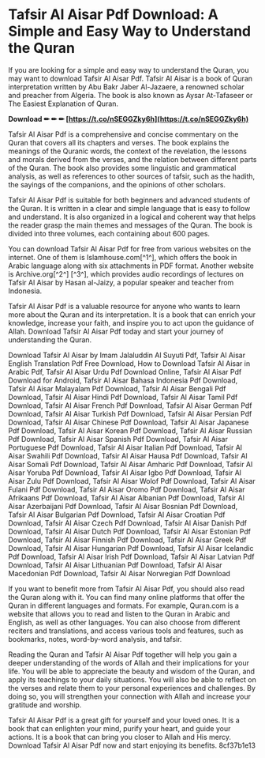 # Tafsir Al Aisar Pdf Download: A Simple and Easy Way to Understand the Quran
  
If you are looking for a simple and easy way to understand the Quran, you may want to download Tafsir Al Aisar Pdf. Tafsir Al Aisar is a book of Quran interpretation written by Abu Bakr Jaber Al-Jazaere, a renowned scholar and preacher from Algeria. The book is also known as Aysar At-Tafaseer or The Easiest Explanation of Quran.
 
**Download ✏ ✏ ✏ [https://t.co/nSEGGZky6h](https://t.co/nSEGGZky6h)**


  
Tafsir Al Aisar Pdf is a comprehensive and concise commentary on the Quran that covers all its chapters and verses. The book explains the meanings of the Quranic words, the context of the revelation, the lessons and morals derived from the verses, and the relation between different parts of the Quran. The book also provides some linguistic and grammatical analysis, as well as references to other sources of tafsir, such as the hadith, the sayings of the companions, and the opinions of other scholars.
  
Tafsir Al Aisar Pdf is suitable for both beginners and advanced students of the Quran. It is written in a clear and simple language that is easy to follow and understand. It is also organized in a logical and coherent way that helps the reader grasp the main themes and messages of the Quran. The book is divided into three volumes, each containing about 600 pages.
  
You can download Tafsir Al Aisar Pdf for free from various websites on the internet. One of them is Islamhouse.com[^1^], which offers the book in Arabic language along with six attachments in PDF format. Another website is Archive.org[^2^] [^3^], which provides audio recordings of lectures on Tafsir Al Aisar by Hasan al-Jaizy, a popular speaker and teacher from Indonesia.
  
Tafsir Al Aisar Pdf is a valuable resource for anyone who wants to learn more about the Quran and its interpretation. It is a book that can enrich your knowledge, increase your faith, and inspire you to act upon the guidance of Allah. Download Tafsir Al Aisar Pdf today and start your journey of understanding the Quran.
 
Download Tafsir Al Aisar by Imam Jalaluddin Al Suyuti Pdf,  Tafsir Al Aisar English Translation Pdf Free Download,  How to Download Tafsir Al Aisar in Arabic Pdf,  Tafsir Al Aisar Urdu Pdf Download Online,  Tafsir Al Aisar Pdf Download for Android,  Tafsir Al Aisar Bahasa Indonesia Pdf Download,  Tafsir Al Aisar Malayalam Pdf Download,  Tafsir Al Aisar Bengali Pdf Download,  Tafsir Al Aisar Hindi Pdf Download,  Tafsir Al Aisar Tamil Pdf Download,  Tafsir Al Aisar French Pdf Download,  Tafsir Al Aisar German Pdf Download,  Tafsir Al Aisar Turkish Pdf Download,  Tafsir Al Aisar Persian Pdf Download,  Tafsir Al Aisar Chinese Pdf Download,  Tafsir Al Aisar Japanese Pdf Download,  Tafsir Al Aisar Korean Pdf Download,  Tafsir Al Aisar Russian Pdf Download,  Tafsir Al Aisar Spanish Pdf Download,  Tafsir Al Aisar Portuguese Pdf Download,  Tafsir Al Aisar Italian Pdf Download,  Tafsir Al Aisar Swahili Pdf Download,  Tafsir Al Aisar Hausa Pdf Download,  Tafsir Al Aisar Somali Pdf Download,  Tafsir Al Aisar Amharic Pdf Download,  Tafsir Al Aisar Yoruba Pdf Download,  Tafsir Al Aisar Igbo Pdf Download,  Tafsir Al Aisar Zulu Pdf Download,  Tafsir Al Aisar Wolof Pdf Download,  Tafsir Al Aisar Fulani Pdf Download,  Tafsir Al Aisar Oromo Pdf Download,  Tafsir Al Aisar Afrikaans Pdf Download,  Tafsir Al Aisar Albanian Pdf Download,  Tafsir Al Aisar Azerbaijani Pdf Download,  Tafsir Al Aisar Bosnian Pdf Download,  Tafsir Al Aisar Bulgarian Pdf Download,  Tafsir Al Aisar Croatian Pdf Download,  Tafsir Al Aisar Czech Pdf Download,  Tafsir Al Aisar Danish Pdf Download,  Tafsir Al Aisar Dutch Pdf Download,  Tafsir Al Aisar Estonian Pdf Download,  Tafsir Al Aisar Finnish Pdf Download,  Tafsir Al Aisar Greek Pdf Download,  Tafsir Al Aisar Hungarian Pdf Download,  Tafsir Al Aisar Icelandic Pdf Download,  Tafsir Al Aisar Irish Pdf Download,  Tafsir Al Aisar Latvian Pdf Download,  Tafsir Al Aisar Lithuanian Pdf Download,  Tafsir Al Aisar Macedonian Pdf Download,  Tafsir Al Aisar Norwegian Pdf Download
  
If you want to benefit more from Tafsir Al Aisar Pdf, you should also read the Quran along with it. You can find many online platforms that offer the Quran in different languages and formats. For example, Quran.com is a website that allows you to read and listen to the Quran in Arabic and English, as well as other languages. You can also choose from different reciters and translations, and access various tools and features, such as bookmarks, notes, word-by-word analysis, and tafsir.
  
Reading the Quran and Tafsir Al Aisar Pdf together will help you gain a deeper understanding of the words of Allah and their implications for your life. You will be able to appreciate the beauty and wisdom of the Quran, and apply its teachings to your daily situations. You will also be able to reflect on the verses and relate them to your personal experiences and challenges. By doing so, you will strengthen your connection with Allah and increase your gratitude and worship.
  
Tafsir Al Aisar Pdf is a great gift for yourself and your loved ones. It is a book that can enlighten your mind, purify your heart, and guide your actions. It is a book that can bring you closer to Allah and His mercy. Download Tafsir Al Aisar Pdf now and start enjoying its benefits.
 8cf37b1e13
 

